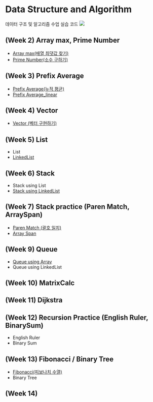 # Data Structure and Algorithm
데이터 구조 및 알고리즘 수업 실습 코드 <img src="https://img.shields.io/badge/Google Colab-black?style=flat&logo=Google Colab&logoColor=F9AB00"/> 

## (Week 2) Array max, Prime Number
- [Array max(배열 최댓값 찾기)](Code/ArrayMax.ipynb)
- [Prime Number(소수 구하기)](Code/PrimeNumber.ipynb)
## (Week 3) Prefix Average
- [Prefix Average(누적 평균)](Code/prefixAverage.ipynb)
- [Prefix Average_linear](Code/prefixAverage_linear.ipynb)
## (Week 4) Vector
- [Vector (벡터 구현하기)](Code/MyVector.ipynb)
## (Week 5) List
- List
- [LinkedList](Code/LinkedList.ipynb)
## (Week 6) Stack
- Stack using List
- [Stack using LinkedList](Code/LinkedLStack.ipynb)
## (Week 7) Stack practice (Paren Match, ArraySpan)
- [Paren Match (괄호 일치)](Code/ParenMatch.ipynb)
- [Array Span](Code/ArraySpan.ipynb)
## (Week 9) Queue
- [Queue using Array](Code/Queue.ipynb)
- Queue using LinkedList
## (Week 10) MatrixCalc
## (Week 11) Dijkstra
## (Week 12) Recursion Practice (English Ruler, BinarySum)
- English Ruler
- Binary Sum
## (Week 13) Fibonacci / Binary Tree
- [Fibonacci(피보나치 수열)](Code/Fibonacci.ipynb)
- Binary Tree
## (Week 14) 





